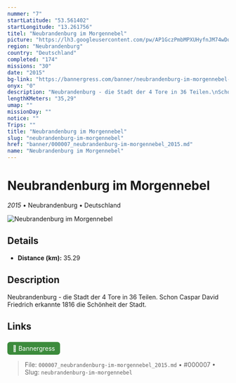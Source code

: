 ```yaml
---
nummer: "7"
startLatitude: "53.561402"
startLongitude: "13.261756"
titel: "Neubrandenburg im Morgennebel"
picture: "https://lh3.googleusercontent.com/pw/AP1GczPmbMPXUHyfnJM74wDoKNARFhcH8rcOCVLiwk10EYMnl6itxdJA1oIBNnGonL4H371Z-rKih91YQRpWP5wPazUuMhtvMwGHfezZNga2B-I9z_ss4vE3fS7RmUm73URrNaVfKuWtpL61vPrOwNRbdZQBbw"
region: "Neubrandenburg"
country: "Deutschland"
completed: "174"
missions: "30"
date: "2015"
bg-link: "https://bannergress.com/banner/neubrandenburg-im-morgennebel-f2f5"
onyx: "0"
description: "Neubrandenburg - die Stadt der 4 Tore in 36 Teilen.\nSchon Caspar David Friedrich erkannte 1816 die Schönheit der Stadt."
lengthKMeters: "35,29"
umap: ""
missionDay: ""
notice: ""
Trips: ""
title: "Neubrandenburg im Morgennebel"
slug: "neubrandenburg-im-morgennebel"
href: "banner/000007_neubrandenburg-im-morgennebel_2015.md"
name: "Neubrandenburg im Morgennebel"
---
```

# Neubrandenburg im Morgennebel

*2015* • Neubrandenburg • Deutschland

![Neubrandenburg im Morgennebel](https://lh3.googleusercontent.com/pw/AP1GczPmbMPXUHyfnJM74wDoKNARFhcH8rcOCVLiwk10EYMnl6itxdJA1oIBNnGonL4H371Z-rKih91YQRpWP5wPazUuMhtvMwGHfezZNga2B-I9z_ss4vE3fS7RmUm73URrNaVfKuWtpL61vPrOwNRbdZQBbw)



## Details
- **Distance (km):** 35.29






## Description
Neubrandenburg - die Stadt der 4 Tore in 36 Teilen.
Schon Caspar David Friedrich erkannte 1816 die Schönheit der Stadt.



## Links
<a href="https://bannergress.com/banner/neubrandenburg-im-morgennebel-f2f5" style="display:inline-block;margin:6px 8px 0 0;padding:6px 12px;background:#3c8b3c;color:#fff;text-decoration:none;border-radius:6px;">🔗 Bannergress</a>




> File: `000007_neubrandenburg-im-morgennebel_2015.md` • #000007 • Slug: `neubrandenburg-im-morgennebel`
